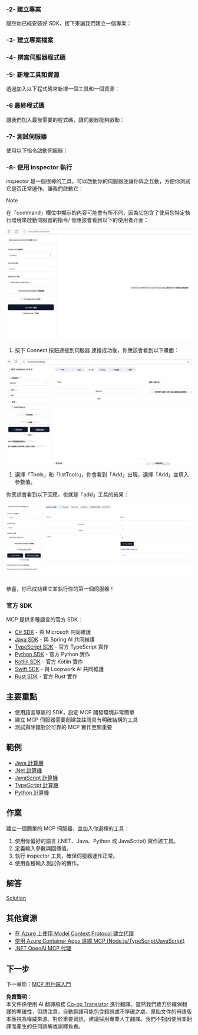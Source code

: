 <!--
CO_OP_TRANSLATOR_METADATA:
{
  "original_hash": "315ecce765d22639b60dbc41344c8533",
  "translation_date": "2025-07-13T17:26:59+00:00",
  "source_file": "03-GettingStarted/01-first-server/README.md",
  "language_code": "tw"
}
-->
### -2- 建立專案

既然你已經安裝好 SDK，接下來讓我們建立一個專案：

### -3- 建立專案檔案

### -4- 撰寫伺服器程式碼

### -5- 新增工具和資源

透過加入以下程式碼來新增一個工具和一個資源：

### -6 最終程式碼

讓我們加入最後需要的程式碼，讓伺服器能夠啟動：

### -7- 測試伺服器

使用以下指令啟動伺服器：

### -8- 使用 inspector 執行

inspector 是一個很棒的工具，可以啟動你的伺服器並讓你與之互動，方便你測試它是否正常運作。讓我們啟動它：
> [!NOTE]
> 在「command」欄位中顯示的內容可能會有所不同，因為它包含了使用您特定執行環境來啟動伺服器的指令/
你應該會看到以下的使用者介面：

![Connect](../../../../translated_images/connect.141db0b2bd05f096fb1dd91273771fd8b2469d6507656c3b0c9df4b3c5473929.tw.png)

1. 按下 Connect 按鈕連接到伺服器
  連接成功後，你應該會看到以下畫面：

  ![Connected](../../../../translated_images/connected.73d1e042c24075d386cacdd4ee7cd748c16364c277d814e646ff2f7b5eefde85.tw.png)

1. 選擇「Tools」和「listTools」，你會看到「Add」出現，選擇「Add」並填入參數值。

  你應該會看到以下回應，也就是「add」工具的結果：

  ![Result of running add](../../../../translated_images/ran-tool.a5a6ee878c1369ec1e379b81053395252a441799dbf23416c36ddf288faf8249.tw.png)

恭喜，你已成功建立並執行你的第一個伺服器！

### 官方 SDK

MCP 提供多種語言的官方 SDK：

- [C# SDK](https://github.com/modelcontextprotocol/csharp-sdk) - 與 Microsoft 共同維護
- [Java SDK](https://github.com/modelcontextprotocol/java-sdk) - 與 Spring AI 共同維護
- [TypeScript SDK](https://github.com/modelcontextprotocol/typescript-sdk) - 官方 TypeScript 實作
- [Python SDK](https://github.com/modelcontextprotocol/python-sdk) - 官方 Python 實作
- [Kotlin SDK](https://github.com/modelcontextprotocol/kotlin-sdk) - 官方 Kotlin 實作
- [Swift SDK](https://github.com/modelcontextprotocol/swift-sdk) - 與 Loopwork AI 共同維護
- [Rust SDK](https://github.com/modelcontextprotocol/rust-sdk) - 官方 Rust 實作

## 主要重點

- 使用語言專屬的 SDK，設定 MCP 開發環境非常簡單
- 建立 MCP 伺服器需要創建並註冊具有明確結構的工具
- 測試與除錯對於可靠的 MCP 實作至關重要

## 範例

- [Java 計算機](../samples/java/calculator/README.md)
- [.Net 計算機](../../../../03-GettingStarted/samples/csharp)
- [JavaScript 計算機](../samples/javascript/README.md)
- [TypeScript 計算機](../samples/typescript/README.md)
- [Python 計算機](../../../../03-GettingStarted/samples/python)

## 作業

建立一個簡單的 MCP 伺服器，並加入你選擇的工具：

1. 使用你偏好的語言 (.NET、Java、Python 或 JavaScript) 實作該工具。
2. 定義輸入參數與回傳值。
3. 執行 inspector 工具，確保伺服器運作正常。
4. 使用各種輸入測試你的實作。

## 解答

[Solution](./solution/README.md)

## 其他資源

- [在 Azure 上使用 Model Context Protocol 建立代理](https://learn.microsoft.com/azure/developer/ai/intro-agents-mcp)
- [使用 Azure Container Apps 遠端 MCP (Node.js/TypeScript/JavaScript)](https://learn.microsoft.com/samples/azure-samples/mcp-container-ts/mcp-container-ts/)
- [.NET OpenAI MCP 代理](https://learn.microsoft.com/samples/azure-samples/openai-mcp-agent-dotnet/openai-mcp-agent-dotnet/)

## 下一步

下一章節：[MCP 用戶端入門](../02-client/README.md)

**免責聲明**：  
本文件係使用 AI 翻譯服務 [Co-op Translator](https://github.com/Azure/co-op-translator) 進行翻譯。雖然我們致力於確保翻譯的準確性，但請注意，自動翻譯可能包含錯誤或不準確之處。原始文件的母語版本應視為權威來源。對於重要資訊，建議採用專業人工翻譯。我們不對因使用本翻譯而產生的任何誤解或誤釋負責。